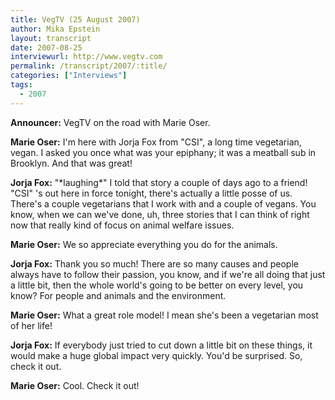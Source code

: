```yaml
---
title: VegTV (25 August 2007)
author: Mika Epstein
layout: transcript
date: 2007-08-25
interviewurl: http://www.vegtv.com
permalink: /transcript/2007/:title/
categories: ["Interviews"]
tags:
  - 2007
---
```

 
**Announcer:** VegTV on the road with Marie Oser.

**Marie Oser:** I'm here with Jorja Fox from "CSI", a long time vegetarian, vegan. I asked you once what was your epiphany; it was a meatball sub in Brooklyn. And that was great!

**Jorja Fox:** "\*laughing\*" I told that story a couple of days ago to a friend! "CSI" 's out here in force tonight, there's actually a little posse of us. There's a couple vegetarians that I work with and a couple of vegans. You know, when we can we've done, uh, three stories that I can think of right now that really kind of focus on animal welfare issues. 

**Marie Oser:** We so appreciate everything you do for the animals. 

**Jorja Fox:** Thank you so much! There are so many causes and people always have to follow their passion, you know, and if we're all doing that just a little bit, then the whole world's going to be better on every level, you know? For people and animals and the environment. 

**Marie Oser:** What a great role model! I mean she's been a vegetarian most of her life!

**Jorja Fox:** If everybody just tried to cut down a little bit on these things, it would make a huge global impact very quickly. You'd be surprised. So, check it out.

**Marie Oser:** Cool. Check it out!